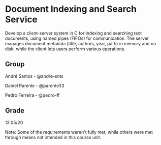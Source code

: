 # Document Indexing and Search Service

Develop a client-server system in C for indexing and searching text documents, using named pipes (FIFOs) for communication. The server manages document metadata (title, authors, year, path) in memory and on disk, while the client lets users perform various operations.

## Group

André Santos - @andre-snts

Daniel Parente - @parente33

Pedro Ferreira - @pedro-ff

## Grade

12.05/20

Note: Some of the requirements weren't fully met, while others were met through means not intended in this course unit. 

